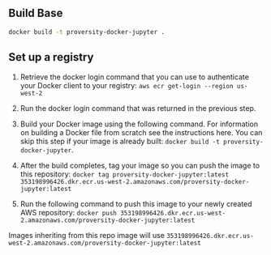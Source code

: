 ## Build Base
```bash
docker build -t proversity-docker-jupyter .
```
## Set up a registry
1. Retrieve the docker login command that you can use to authenticate your Docker client to your registry:
```aws ecr get-login --region us-west-2```

2. Run the docker login command that was returned in the previous step.

3. Build your Docker image using the following command. For information on building a Docker file from scratch see the instructions here. You can skip this step if your image is already built:
```docker build -t proversity-docker-jupyter```.

4. After the build completes, tag your image so you can push the image to this repository:
```docker tag proversity-docker-jupyter:latest 353198996426.dkr.ecr.us-west-2.amazonaws.com/proversity-docker-jupyter:latest```

5. Run the following command to push this image to your newly created AWS repository:
```docker push 353198996426.dkr.ecr.us-west-2.amazonaws.com/proversity-docker-jupyter:latest```

Images inheriting from this repo image will use ```353198996426.dkr.ecr.us-west-2.amazonaws.com/proversity-docker-jupyter:latest```
